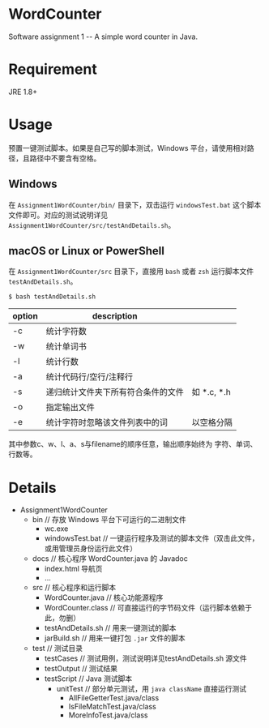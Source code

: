# WordCounter
Software assignment 1 -- A simple word counter in Java.

# Requirement

JRE 1.8+

# Usage
预置一键测试脚本。如果是自己写的脚本测试，Windows 平台，请使用相对路径，且路径中不要含有空格。

## Windows
在 `Assignment1WordCounter/bin/` 目录下，双击运行 `windowsTest.bat` 这个脚本文件即可。对应的测试说明详见 `Assignment1WordCounter/src/testAndDetails.sh`。

## macOS or Linux or PowerShell
在 `Assignment1WordCounter/src` 目录下，直接用 `bash` 或者 `zsh` 运行脚本文件 `testAndDetails.sh`。

```
$ bash testAndDetails.sh
```


| option | description                        |                         |
| ------ | ---------------------------------- | ----------------------- |
| -c     | 统计字符数                         |                         |
| -w     | 统计单词书                         |                         |
| -l     | 统计行数                           |                         |
| -a     | 统计代码行/空行/注释行             |                         |
| -s     | 递归统计文件夹下所有符合条件的文件 | 如 *.c, *.h               |
| -o     | 指定输出文件                       |                         |
| -e     | 统计字符时忽略该文件列表中的词     | 以空格分隔 |

其中参数c、w、l、a、s与filename的顺序任意，输出顺序始终为 字符、单词、行数等。

# Details

- Assignment1WordCounter
    - bin    // 存放 Windows 平台下可运行的二进制文件
        - wc.exe
        - windowsTest.bat // 一键运行程序及测试的脚本文件（双击此文件，或用管理员身份运行此文件）
    - docs   // 核心程序 WordCounter.java 的 Javadoc
        - index.html 导航页
        - ...
    - src   // 核心程序和运行脚本
        - WordCounter.java   // 核心功能源程序
        - WordCounter.class  // 可直接运行的字节码文件（运行脚本依赖于此，勿删）
        - testAndDetails.sh  // 用来一键测试的脚本
        - jarBuild.sh        // 用来一键打包 `.jar` 文件的脚本
    - test  // 测试目录
        - testCases    // 测试用例，测试说明详见testAndDetails.sh 源文件
        - testOutput   // 测试结果
        - testScript   // Java 测试脚本
            - unitTest    // 部分单元测试，用 `java className` 直接运行测试
                - AllFileGetterTest.java/class
                - IsFileMatchTest.java/class
                - MoreInfoTest.java/class
            
    

